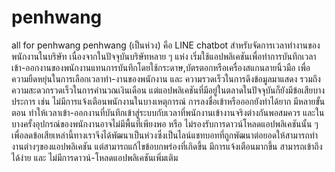 # penhwang
all for penhwang
penhwang (เป็นห่วง) คือ LINE chatbot สำหรับจัดการเวลาทำงานของพนักงานในบริษัท เนื่องจากในปัจจุบันบริษัทหลาย ๆ แห่ง 
เริ่มใช้แอปพลิเคชันเพื่อทําการบันทึกเวลาเข้า-ออกงานของพนักงานแทนการบันทึกโดยใช้กระดาษ,บัตรตอกหรือเครื่องสแกนลายนิ้วมือ 
เพื่อความยืดหยุ่นในการเลือกเวลาทํา-งานของพนักงาน และ ความรวดเร็วในการดึงข้อมูลมาแสดง รวมถึงความสะดวกรวดเร็วในการคํานวณเงินเดือน 
แต่แอปพลิเคชันที่มีอยู่ในตลาดในปัจจุบันก็ยังมีข้อเสียบางประการ เช่น ไม่มีการแจ้งเตือนพนักงานในบางเหตุการณ์ 
การลงชื่อเข้าหรือออกยังทําได้ยาก มีหลายขั้นตอน ทําให้เวลาเข้า-ออกงานที่บันทึกเข้าสู่ระบบกับเวลาที่พนักงานเข้างานจริงต่างกันพอสมควร 
และในบางครั้งอุปกรณ์ของพนักงานอาจไม่มีพื้นที่เพียงพอ หรือ ไม่รองรับการดาวน์โหลดแอปพลิเคชันนั้น ๆ 
เพื่อลดข้อเสียเหล่านี้ทางเราจึงได้พัฒนาเป็นห่วงซึ่งเป็นไลน์แชทบอทที่ถูกพัฒนาต่อยอดให้สามารถทํางานต่างๆของแอปพลิเคชัน 
แต่สามารถแก้ไขข้อบกพร่องที่เกิดขึ้น มีการแจ้งเตือนมากขึ้น สามารถเข้าถึงได้ง่าย และ ไม่มีการดาวน์-โหลดแอปพลิเคชันเพิ่มเติม
